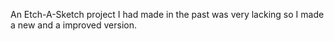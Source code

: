 An Etch-A-Sketch project I had made in the past was very lacking so I made a new and a improved version.